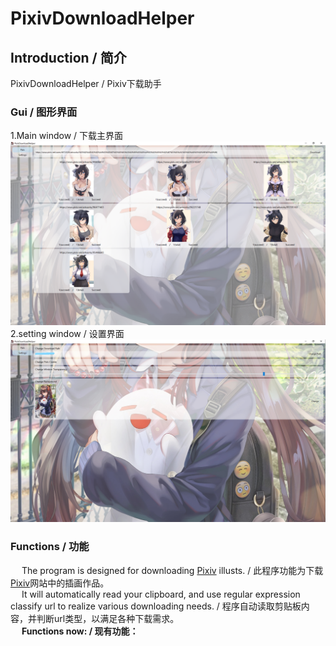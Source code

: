 PixivDownloadHelper
===================
## Introduction / 简介
PixivDownloadHelper / Pixiv下载助手
### Gui / 图形界面
1.Main window / 下载主界面
    ![image](https://github.com/ShimaSh1ma/PixivDownloadHelper/blob/master/introduction/mainWindow.png)
2.setting window / 设置界面
    ![image](https://github.com/ShimaSh1ma/PixivDownloadHelper/blob/master/introduction/settingWindow.jpg)
### Functions / 功能
&ensp;&ensp; The program is designed for downloading [Pixiv](https://www.pixiv.net/) illusts. / 此程序功能为下载[Pixiv](https://www.pixiv.net/)网站中的插画作品。   <br/>
&ensp;&ensp; It will automatically read your clipboard, and use regular expression classify url to realize various downloading needs. / 程序自动读取剪贴板内容，并判断url类型，以满足各种下载需求。 <br/>
&ensp;&ensp; __Functions now: / 现有功能：__<br/>
